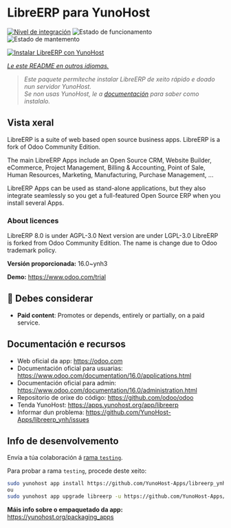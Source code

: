<!--
NOTA: Este README foi creado automáticamente por <https://github.com/YunoHost/apps/tree/master/tools/readme_generator>
NON debe editarse manualmente.
-->

# LibreERP para YunoHost

[![Nivel de integración](https://dash.yunohost.org/integration/libreerp.svg)](https://dash.yunohost.org/appci/app/libreerp) ![Estado de funcionamento](https://ci-apps.yunohost.org/ci/badges/libreerp.status.svg) ![Estado de mantemento](https://ci-apps.yunohost.org/ci/badges/libreerp.maintain.svg)

[![Instalar LibreERP con YunoHost](https://install-app.yunohost.org/install-with-yunohost.svg)](https://install-app.yunohost.org/?app=libreerp)

*[Le este README en outros idiomas.](./ALL_README.md)*

> *Este paquete permíteche instalar LibreERP de xeito rápido e doado nun servidor YunoHost.*  
> *Se non usas YunoHost, le a [documentación](https://yunohost.org/install) para saber como instalalo.*

## Vista xeral

LibreERP is a suite of web based open source business apps. LibreERP is a fork of Odoo Community Edition.

The main LibreERP Apps include an Open Source CRM, Website Builder, eCommerce, Project Management, Billing &amp; Accounting, Point of Sale, Human Resources, Marketing, Manufacturing, Purchase Management, ...

LibreERP Apps can be used as stand-alone applications, but they also integrate seamlessly so you get a full-featured Open Source ERP when you install several Apps.

### About licences
LibreERP 8.0 is under AGPL-3.0
Next version are under LGPL-3.0
LibreERP is forked from Odoo Community Edition. The name is change due to Odoo trademark policy.


**Versión proporcionada:** 16.0~ynh3

**Demo:** <https://www.odoo.com/trial>
## :red_circle: Debes considerar

- **Paid content**: Promotes or depends, entirely or partially, on a paid service.

## Documentación e recursos

- Web oficial da app: <https://odoo.com>
- Documentación oficial para usuarias: <https://www.odoo.com/documentation/16.0/applications.html>
- Documentación oficial para admin: <https://www.odoo.com/documentation/16.0/administration.html>
- Repositorio de orixe do código: <https://github.com/odoo/odoo>
- Tenda YunoHost: <https://apps.yunohost.org/app/libreerp>
- Informar dun problema: <https://github.com/YunoHost-Apps/libreerp_ynh/issues>

## Info de desenvolvemento

Envía a túa colaboración á [rama `testing`](https://github.com/YunoHost-Apps/libreerp_ynh/tree/testing).

Para probar a rama `testing`, procede deste xeito:

```bash
sudo yunohost app install https://github.com/YunoHost-Apps/libreerp_ynh/tree/testing --debug
ou
sudo yunohost app upgrade libreerp -u https://github.com/YunoHost-Apps/libreerp_ynh/tree/testing --debug
```

**Máis info sobre o empaquetado da app:** <https://yunohost.org/packaging_apps>
